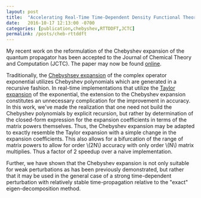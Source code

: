 ```yaml
---
layout: post
title:  "Accelerating Real-Time Time-Dependent Density Functional Theory with a Non-Recursive Chebyshev Expansion of the Quantum Propagator Published and Published Online"
date:   2016-10-17 12:13:00 -0700
categories: [publication,chebyshev,RTTDDFT,JCTC]
permalink: /posts/cheb-rttddft
---
```


<script type="text/javascript"
    src="http://cdn.mathjax.org/mathjax/latest/MathJax.js?config=TeX-AMS-MML_HTMLorMML">
    </script>

My recent work on the reformulation of the Chebyshev expansion of the quantum propagator has been accepted to
the Journal of Chemical Theory and Computation (JCTC). The paper may now be found [online](http://doi.org/10.1021/acs.jctc.6b00693).

Traditionally, the [Chebyshsev expansion](https://en.wikipedia.org/wiki/Chebyshev_polynomials) of the complex operator
exponential utilizes Chebyshev polynomials which are generated in a recursive fashion. In real-time implementations that
utilize the [Taylor expansion](https://en.wikipedia.org/wiki/Taylor_series) of the exponential, the extension to the
Chebyshev expansion constitutes an unnecessary complication for the improvement in accuracy. In this work, we've made the 
realization that one need not build the Chebyshev polynomials by explicit recursion, but rather by determination of the
closed-form expression for the expansion coefficients in terms of the matrix powers themselves. Thus, the Chebyshev expansion
may be adapted to exactly resemble the Taylor expansion with a simple change in the expansion coefficients. This also allows for
a bifurcation of the range of matrix powers to allow for order \\(2N\\) accuracy with only order \\(N\\) matrix multiplies. Thus
a factor of 2 speedup over a naive implementation.

Further, we have shown that the Chebyshev expansion is not only suitable for weak perturbations as has been previously demonstrated,
but rather that it may be used in the general case of a strong time-dependent perturbation with relatively stable time-propagation
relative to the "exact" eigen-decomposition method.
